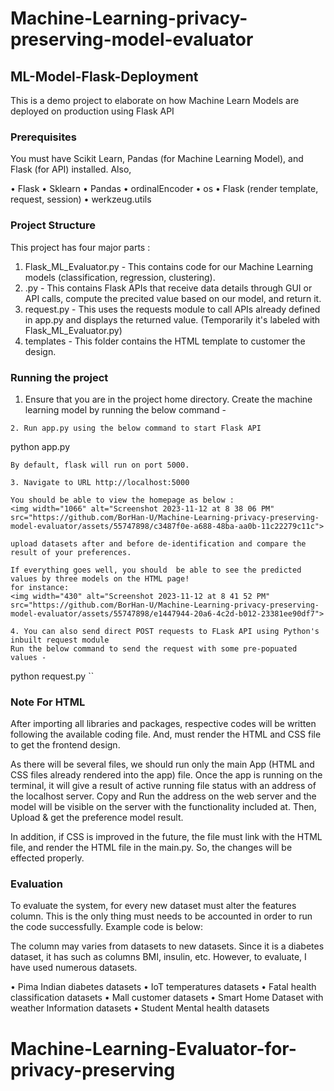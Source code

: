 # Machine-Learning-privacy-preserving-model-evaluator

## ML-Model-Flask-Deployment
This is a demo project to elaborate on how Machine Learn Models are deployed on production using Flask API

### Prerequisites
You must have Scikit Learn, Pandas (for Machine Learning Model), and Flask (for API) installed.
Also,

• Flask
• Sklearn
• Pandas
• ordinalEncoder
• os
• Flask (render template, request, session)
• werkzeug.utils

### Project Structure
This project has four major parts :
1. Flask_ML_Evaluator.py - This contains code for our Machine Learning models (classification, regression, clustering).
2. .py - This contains Flask APIs that receive data details through GUI or API calls, compute the precited value based on our model, and return it.
3. request.py - This uses the requests module to call APIs already defined in app.py and displays the returned value. (Temporarily it's labeled with Flask_ML_Evaluator.py)
4. templates - This folder contains the HTML template to customer the design.

### Running the project
1. Ensure that you are in the project home directory. Create the machine learning model by running the below command -
```
2. Run app.py using the below command to start Flask API
```
python app.py
```
By default, flask will run on port 5000.

3. Navigate to URL http://localhost:5000

You should be able to view the homepage as below :
<img width="1066" alt="Screenshot 2023-11-12 at 8 38 06 PM" src="https://github.com/BorHan-U/Machine-Learning-privacy-preserving-model-evaluator/assets/55747898/c3487f0e-a688-48ba-aa0b-11c22279c11c">

upload datasets after and before de-identification and compare the result of your preferences.

If everything goes well, you should  be able to see the predicted values by three models on the HTML page!
for instance:
<img width="430" alt="Screenshot 2023-11-12 at 8 41 52 PM" src="https://github.com/BorHan-U/Machine-Learning-privacy-preserving-model-evaluator/assets/55747898/e1447944-20a6-4c2d-b012-23381ee90df7">

4. You can also send direct POST requests to FLask API using Python's inbuilt request module
Run the below command to send the request with some pre-popuated values -
```
python request.py
``
### Note For HTML
After importing all libraries and packages, respective codes will be written following the available coding file. And, must render the HTML and CSS file to get the frontend design.

As there will be several files, we should run only the main App (HTML and CSS files already rendered into the app) file. Once the app is running on the terminal, it will give a result of active running file status with an address of the localhost server. Copy and Run the address on the web server and the model will be visible on the server with the functionality included at. Then, Upload & get the preference model result.

In addition, if CSS is improved in the future, the file must link with the HTML file, and render the HTML file in the main.py. So, the changes will be effected properly.

### Evaluation
To evaluate the system, for every new dataset must alter the features column. This is the only thing must needs to be accounted in order to run the code successfully. Example code is below:

The column may varies from datasets to new datasets. Since it is a diabetes dataset, it has such as columns BMI, insulin, etc. However, to evaluate, I have used numerous datasets.

• Pima Indian diabetes datasets
• IoT temperatures datasets
• Fatal health classification datasets
• Mall customer datasets
• Smart Home Dataset with weather Information datasets
• Student Mental health datasets


# Machine-Learning-Evaluator-for-privacy-preserving
